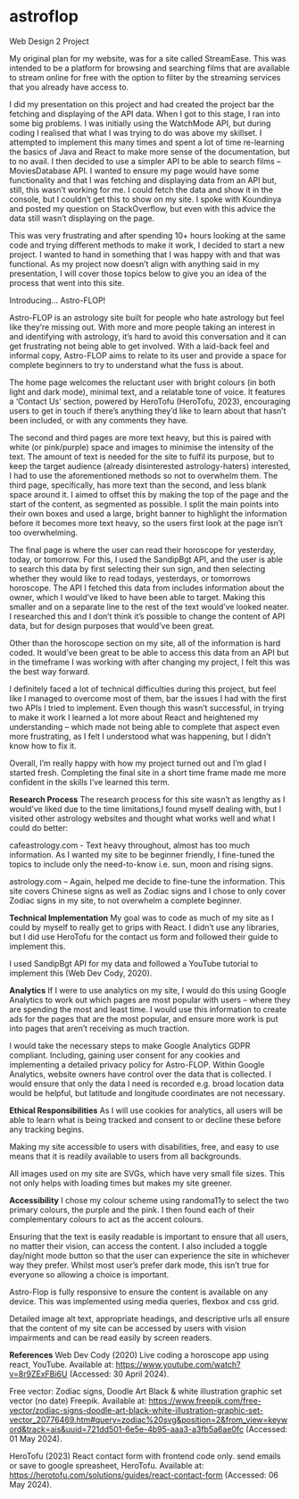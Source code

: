 # astroflop
Web Design 2 Project 

My original plan for my website, was for a site called StreamEase. This was intended to be a platform for browsing and searching films that are available to stream online for free with the option to filter by the streaming services that you already have access to.

I did my presentation on this project and had created the project bar the fetching and displaying of the API data. When I got to this stage, I ran into some big problems. I was initially using the WatchMode API, but during coding I realised that what I was trying to do was above my skillset. I attempted to implement this many times and spent a lot of time re-learning the basics of Java and React to make more sense of the documentation, but to no avail. I then decided to use a simpler API to be able to search films – MoviesDatabase API. I wanted to ensure my page would have some functionality and that I was fetching and displaying data from an API but, still, this wasn’t working for me. I could fetch the data and show it in the console, but I couldn’t get this to show on my site. I spoke with Koundinya and posted my question on StackOverflow, but even with this advice the data still wasn’t displaying on the page.

This was very frustrating and after spending 10+ hours looking at the same code and trying different methods to make it work, I decided to start a new project. I wanted to hand in something that I was happy with and that was functional. As my project now doesn’t align with anything said in my presentation, I will cover those topics below to give you an idea of the process that went into this site.

Introducing…
Astro-FLOP!

Astro-FLOP is an astrology site built for people who hate astrology but feel like they’re missing out. With more and more people taking an interest in and identifying with astrology, it’s hard to avoid this conversation and it can get frustrating not being able to get involved. With a laid-back feel and informal copy, Astro-FLOP aims to relate to its user and provide a space for complete beginners to try to understand what the fuss is about. 

The home page welcomes the reluctant user with bright colours (in both light and dark mode), minimal text, and a relatable tone of voice. It features a ‘Contact Us’ section, powered by HeroTofu (HeroTofu, 2023), encouraging users to get in touch if there’s anything they’d like to learn about that hasn’t been included, or with any comments they have.

The second and third pages are more text heavy, but this is paired with white (or pink/purple) space and images to minimise the intensity of the text. The amount of text is needed for the site to fulfil its purpose, but to keep the target audience (already disinterested astrology-haters) interested, I had to use the aforementioned methods so not to overwhelm them. The third page, specifically, has more text than the second, and less blank space around it. I aimed to offset this by making the top of the page and the start of the content, as segmented as possible. I split the main points into their own boxes and used a large, bright banner to highlight the information before it becomes more text heavy, so the users first look at the page isn’t too overwhelming. 

The final page is where the user can read their horoscope for yesterday, today, or tomorrow. For this, I used the SandipBgt API, and the user is able to search this data by first selecting their sun sign, and then selecting whether they would like to read todays, yesterdays, or tomorrows horoscope. The API I fetched this data from includes information about the owner, which I would’ve liked to have been able to target. Making this smaller and on a separate line to the rest of the text would’ve looked neater. I researched this and I don’t think it’s possible to change the content of API data, but for design purposes that would’ve been great.

Other than the horoscope section on my site, all of the information is hard coded. It would’ve been great to be able to access this data from an API but in the timeframe I was working with after changing my project, I felt this was the best way forward. 

I definitely faced a lot of technical difficulties during this project, but feel like I managed to overcome most of them, bar the issues I had with the first two APIs I tried to implement. Even though this wasn’t successful, in trying to make it work I learned a lot more about React and heightened my understanding – which made not being able to complete that aspect even more frustrating, as I felt I understood what was happening, but I didn’t know how to fix it.

Overall, I’m really happy with how my project turned out and I’m glad I started fresh. Completing the final site in a short time frame made me more confident in the skills I’ve learned this term.

**Research Process**
The research process for this site wasn’t as lengthy as I would’ve liked due to the time limitations,I found myself dealing with, but I visited other astrology websites and thought what works well and what I could do better:

cafeastrology.com - Text heavy throughout, almost has too much information. As I wanted my site to be beginner friendly, I fine-tuned the topics to include only the need-to-know i.e. sun, moon and rising signs.

astrology.com – Again, helped me decide to fine-tune the information. This site covers Chinese signs as well as Zodiac signs and I chose to only cover Zodiac signs in my site, to not overwhelm a complete beginner.

**Technical Implementation**
My goal was to code as much of my site as I could by myself to really get to grips with React. I didn’t use any libraries, but I did use HeroTofu for the contact us form and followed their guide to implement this.

I used SandipBgt API for my data and followed a YouTube tutorial to implement this (Web Dev Cody, 2020).

**Analytics**
If I were to use analytics on my site, I would do this using Google Analytics to work out which pages are most popular with users – where they are spending the most and least time. I would use this information to create ads for the pages that are the most popular, and ensure more work is put into pages that aren’t receiving as much traction. 

I would take the necessary steps to make Google Analytics GDPR compliant. Including, gaining user consent for any cookies and implementing a detailed privacy policy for Astro-FLOP. Within Google Analytics, website owners have control over the data that is collected. I would ensure that only the data I need is recorded e.g. broad location data would be helpful, but latitude and longitude coordinates are not necessary.

**Ethical Responsibilities**
As I will use cookies for analytics, all users will be able to learn what is being tracked and consent to or decline these before any tracking begins. 

Making my site accessible to users with disabilities, free, and easy to use means that it is readily available to users from all backgrounds.

All images used on my site are SVGs, which have very small file sizes. This not only helps with loading times but makes my site greener. 

**Accessibility**
I chose my colour scheme using randoma11y to select the two primary colours, the purple and the pink. I then found each of their complementary colours to act as the accent colours. 

Ensuring that the text is easily readable is important to ensure that all users, no matter their vision, can access the content. I also included a toggle day/night mode button so that the user can experience the site in whichever way they prefer. Whilst most user’s prefer dark mode, this isn’t true for everyone so allowing a choice is important.

Astro-Flop is fully responsive to ensure the content is available on any device. This was implemented using media queries, flexbox and css grid. 

Detailed image alt text, appropriate headings, and descriptive urls all ensure that the content of my site can be accessed by users with vision impairments and can be read easily by screen readers.

**References**
Web Dev Cody (2020) Live coding a horoscope app using react, YouTube. Available at: https://www.youtube.com/watch?v=8r9ZExFBi6U (Accessed: 30 April 2024). 

Free vector: Zodiac signs, Doodle Art Black & white illustration graphic set vector (no date) Freepik. Available at: https://www.freepik.com/free-vector/zodiac-signs-doodle-art-black-white-illustration-graphic-set-vector_20776469.htm#query=zodiac%20svg&position=2&from_view=keyword&track=ais&uuid=721dd501-6e5e-4b95-aaa3-a3fb5a6ae0fc (Accessed: 01 May 2024). 

HeroTofu (2023) React contact form with frontend code only. send emails or save to google spreasheet, HeroTofu. Available at: https://herotofu.com/solutions/guides/react-contact-form (Accessed: 06 May 2024). 

